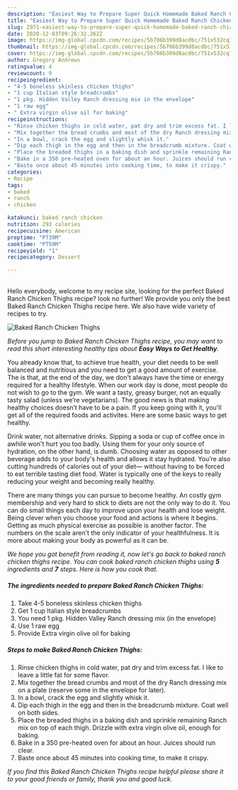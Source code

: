 ```yaml
---
description: "Easiest Way to Prepare Super Quick Homemade Baked Ranch Chicken Thighs"
title: "Easiest Way to Prepare Super Quick Homemade Baked Ranch Chicken Thighs"
slug: 2971-easiest-way-to-prepare-super-quick-homemade-baked-ranch-chicken-thighs
date: 2020-12-03T09:26:32.262Z
image: https://img-global.cpcdn.com/recipes/5b706b399d8acdbc/751x532cq70/baked-ranch-chicken-thighs-recipe-main-photo.jpg
thumbnail: https://img-global.cpcdn.com/recipes/5b706b399d8acdbc/751x532cq70/baked-ranch-chicken-thighs-recipe-main-photo.jpg
cover: https://img-global.cpcdn.com/recipes/5b706b399d8acdbc/751x532cq70/baked-ranch-chicken-thighs-recipe-main-photo.jpg
author: Gregory Andrews
ratingvalue: 4
reviewcount: 9
recipeingredient:
- "4-5 boneless skinless chicken thighs"
- "1 cup Italian style breadcrumbs"
- "1 pkg. Hidden Valley Ranch dressing mix in the envelope"
- "1 raw egg"
- " Extra virgin olive oil for baking"
recipeinstructions:
- "Rinse chicken thighs in cold water, pat dry and trim excess fat. I like to leave a little fat for some flavor."
- "Mix together the bread crumbs and most of the dry Ranch dressing mix on a plate (reserve some in the envelope for later)."
- "In a bowl, crack the egg and slightly whisk it."
- "Dip each thigh in the egg and then in the breadcrumb mixture. Coat well on both sides."
- "Place the breaded thighs in a baking dish and sprinkle remaining Ranch mix on top of each thigh. Drizzle with extra virgin olive oil, enough for baking."
- "Bake in a 350 pre-heated oven for about an hour. Juices should run clear."
- "Baste once about 45 minutes into cooking time, to make it crispy."
categories:
- Recipe
tags:
- baked
- ranch
- chicken

katakunci: baked ranch chicken 
nutrition: 293 calories
recipecuisine: American
preptime: "PT39M"
cooktime: "PT59M"
recipeyield: "1"
recipecategory: Dessert

---
```

<br>
Hello everybody, welcome to my recipe site, looking for the perfect Baked Ranch Chicken Thighs recipe? look no further! We provide you only the best Baked Ranch Chicken Thighs recipe here. We also have wide variety of recipes to try.
<br>


![Baked Ranch Chicken Thighs](https://img-global.cpcdn.com/recipes/5b706b399d8acdbc/751x532cq70/baked-ranch-chicken-thighs-recipe-main-photo.jpg)

<i>Before you jump to Baked Ranch Chicken Thighs recipe, you may want to read this short interesting healthy tips about <strong>Easy Ways to Get Healthy</strong>.</i>

You already know that, to achieve true health, your diet needs to be well balanced and nutritious and you need to get a good amount of exercise. The  is that, at the end of the day, we don't always have the time or energy required for a healthy lifestyle. When our work day is done, most people do not wish to go to the gym. We want a tasty, greasy burger, not an equally tasty salad (unless we’re vegetarians). The good news is that making healthy choices doesn’t have to be a pain. If you keep going with it, you'll get all of the required foods and activites. Here are some basic ways to get healthy.

Drink water, not alternative drinks. Sipping a soda or cup of coffee once in awhile won't hurt you too badly. Using them for your only source of hydration, on the other hand, is dumb. Choosing water as opposed to other beverage adds to your body's health and allows it stay hydrated. You’re also cutting hundreds of calories out of your diet— without having to be forced to eat terrible tasting diet food. Water is typically one of the keys to really reducing your weight and becoming really healthy.

There are many things you can pursue to become healthy. An costly gym membership and very hard to stick to diets are not the only way to do it. You can do small things each day to improve upon your health and lose weight. Being clever when you choose your food and actions is where it begins. Getting as much physical exercise as possible is another factor. The numbers on the scale aren't the only indicator of your healthfulness. It is more about making your body as powerful as it can be. 


<i>We hope you got benefit from reading it, now let's go back to baked ranch chicken thighs recipe. You can cook baked ranch chicken thighs using <strong>5</strong> ingredients and <strong>7</strong> steps. Here is how you cook that.
</i>

##### The ingredients needed to prepare Baked Ranch Chicken Thighs:

1. Take 4-5 boneless skinless chicken thighs
1. Get 1 cup Italian style breadcrumbs
1. You need 1 pkg. Hidden Valley Ranch dressing mix (in the envelope)
1. Use 1 raw egg
1. Provide  Extra virgin olive oil for baking


##### Steps to make Baked Ranch Chicken Thighs:

1. Rinse chicken thighs in cold water, pat dry and trim excess fat. I like to leave a little fat for some flavor.
1. Mix together the bread crumbs and most of the dry Ranch dressing mix on a plate (reserve some in the envelope for later).
1. In a bowl, crack the egg and slightly whisk it.
1. Dip each thigh in the egg and then in the breadcrumb mixture. Coat well on both sides.
1. Place the breaded thighs in a baking dish and sprinkle remaining Ranch mix on top of each thigh. Drizzle with extra virgin olive oil, enough for baking.
1. Bake in a 350 pre-heated oven for about an hour. Juices should run clear.
1. Baste once about 45 minutes into cooking time, to make it crispy.


<i>If you find this Baked Ranch Chicken Thighs recipe helpful please share it to your good friends or family, thank you and good luck.</i>
